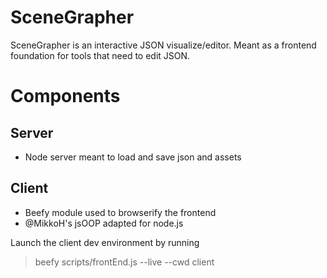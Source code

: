 SceneGrapher
============

SceneGrapher is an interactive JSON visualize/editor. Meant as a frontend foundation for tools that need to edit JSON.

Components
==========

Server
------
* Node server meant to load and save json and assets


Client
------
* Beefy module used to browserify the frontend
* @MikkoH's jsOOP adapted for node.js

Launch the client dev environment by running 
>beefy scripts/frontEnd.js --live --cwd client
